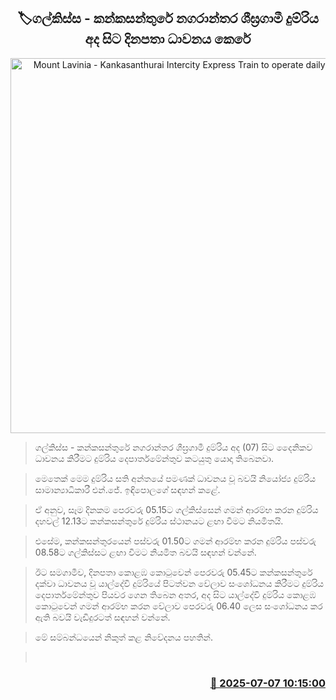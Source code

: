 <p align='center'><b><h2 align='center' title='Mount Lavinia - Kankasanthurai Intercity Express Train to operate daily from today'>🏷ගල්කිස්ස - කන්කසන්තුරේ නගරාන්තර ශීඝ්‍රගාමී දුම්රිය අද සිට දිනපතා ධාවනය කෙරේ</h2></b></p>
<p align='center'><img src='https://helakuru.sgp1.cdn.digitaloceanspaces.com/esana/images/lib/trainjaffna.jpg' width='600' alt='Mount Lavinia - Kankasanthurai Intercity Express Train to operate daily from today'></p>

> ගල්කිස්ස - කන්කසන්තුරේ නගරාන්තර ශීඝ්‍රගාමී දුම්රිය අද (07) සිට දෛනිකව ධාවනය කිරීමට දුම්රිය දෙපාර්තමේන්තුව කටයුතු යොදා තිබෙනවා.

> මෙතෙක් මෙම දුම්රිය සති අන්තයේ පමණක් ධාවනය වූ බවයි නියෝජ්‍ය දුම්රිය සාමාන්‍යාධිකාරී එන්.ජේ. ඉඳිපොලගේ සඳහන් කළේ.

> ඒ අනුව, සෑම දිනකම පෙරවරු 05.15ට ගල්කිස්සෙන් ගමන් ආරම්භ කරන දුම්රිය දහවල් 12.13ට කන්කසන්තුරේ දුම්රිය ස්ථානයට ළඟා වීමට නියමිතයි.

> එසේම, කන්කසන්තුරයෙන් පස්වරු 01.50ට ගමන් ආරම්භ කරන දුම්රිය පස්වරු 08.58ට ගල්කිස්සට ළඟා වීමට නියමිත බවයි සඳහන් වන්නේ.

> ඊට සමගාමීව, දිනපතා කොළඹ කොටුවෙන් පෙරවරු 05.45ට කන්කසන්තුරේ දක්වා ධාවනය වූ යාල්දේවි දුම්රියේ පිටත්වන වේලාව සංශෝධනය කිරීමට දුම්රිය දෙපාර්තමේන්තුව පියවර ගෙන තිබෙන අතර, අද සිට යාල්දේවි දුම්රිය කොළඹ කොටුවෙන් ගමන් ආරම්භ කරන වේලාව පෙරවරු 06.40 ලෙස සංශෝධනය කර ඇති බවයි වැඩිදුරටත් සඳහන් වන්නේ.

> මේ සම්බන්ධයෙන් නිකුත් කළ නිවේදනය පහතින්.

>  



<h3 align='right'><a href='https://www.helakuru.lk/esana/p/111634/'>📅 2025-07-07 10:15:00</a></h3>
